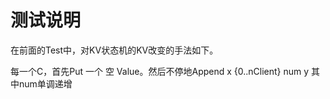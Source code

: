 # 测试说明

在前面的Test中，对KV状态机的KV改变的手法如下。

每一个C，首先Put 一个 空 Value。然后不停地Append x {0..nClient} num y 其中num单调递增